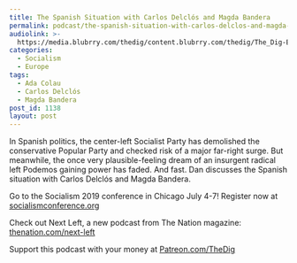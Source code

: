 ```yaml
---
title: The Spanish Situation with Carlos Delclós and Magda Bandera
permalink: podcast/the-spanish-situation-with-carlos-delclos-and-magda-bandera/
audiolink: >-
  https://media.blubrry.com/thedig/content.blubrry.com/thedig/The_Dig-EP_204-Spain.mp3
categories:
  - Socialism
  - Europe
tags:
  - Ada Colau
  - Carlos Delclós
  - Magda Bandera
post_id: 1138
layout: post
---
```


In Spanish politics, the center-left Socialist Party has demolished the conservative Popular Party and checked risk of a major far-right surge. But meanwhile, the once very plausible-feeling dream of an insurgent radical left Podemos gaining power has faded. And fast. Dan discusses the Spanish situation with Carlos Delclós and Magda Bandera.

Go to the Socialism 2019 conference in Chicago July 4-7! Register now at
[socialismconference.org](https://socialismconference.org)

Check out Next Left, a new podcast from The Nation magazine:
[thenation.com/next-left](https://thenation.com/next-left)

Support this podcast with your money at
[Patreon.com/TheDig](https://patreon.com/TheDig)
